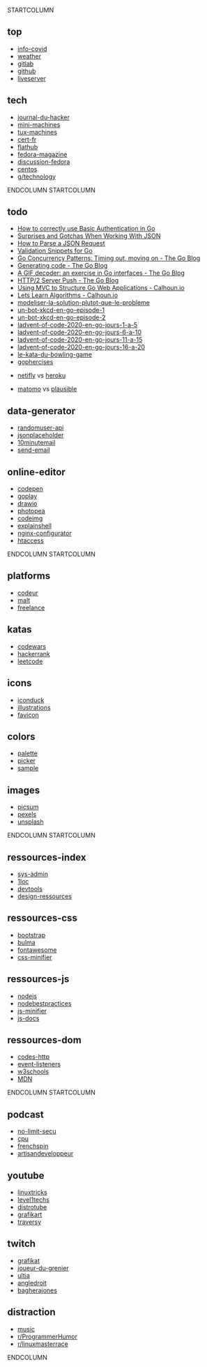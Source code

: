 
STARTCOLUMN

## top

- [info-covid](https://www.gouvernement.fr/info-coronavirus)
- [weather](https://www.meteorama.fr/86000.html?v=heure-par-heure)
- [gitlab](https://gitlab.com/users/franckf/projects)
- [github](https://github.com/franckf-git)
- [liveserver](http://127.0.0.1:5500/)

## tech

* [journal-du-hacker](https://www.journalduhacker.net/recent)
* [mini-machines](https://www.minimachines.net)
* [tux-machines](http://www.tuxmachines.org)
* [cert-fr](https://www.cert.ssi.gouv.fr)
* [flathub](https://flathub.org/apps/collection/recently-updated)
* [fedora-magazine](https://fedoramagazine.org)
* [discussion-fedora](https://discussion.fedoraproject.org/)
* [centos](https://blog.centos.org)
* [g/technology](https://boards.4channel.org/g/catalog)

ENDCOLUMN
STARTCOLUMN

## todo

* [How to correctly use Basic Authentication in Go](https://www.alexedwards.net/blog/basic-authentication-in-go)
* [Surprises and Gotchas When Working With JSON](https://www.alexedwards.net/blog/json-surprises-and-gotchas)
* [How to Parse a JSON Request](https://www.alexedwards.net/blog/how-to-properly-parse-a-json-request-body)
* [Validation Snippets for Go](https://www.alexedwards.net/blog/validation-snippets-for-go)
* [Go Concurrency Patterns: Timing out, moving on - The Go Blog](https://blog.golang.org/concurrency-timeouts)
* [Generating code - The Go Blog](https://blog.golang.org/generate)
* [A GIF decoder: an exercise in Go interfaces - The Go Blog](https://blog.golang.org/gif-decoder)
* [HTTP/2 Server Push - The Go Blog](https://blog.golang.org/h2push)
* [Using MVC to Structure Go Web Applications - Calhoun.io](https://www.calhoun.io/using-mvc-to-structure-go-web-applications)
* [Lets Learn Algorithms - Calhoun.io](https://www.calhoun.io/lets-learn-algorithms)
* [modeliser-la-solution-plutot-que-le-probleme](https://zestedesavoir.com/billets/3683/modeliser-la-solution-plutot-que-le-probleme/)
* [un-bot-xkcd-en-go-episode-1](https://zestedesavoir.com/billets/3700/un-bot-xkcd-en-go-episode-1/)
* [un-bot-xkcd-en-go-episode-2](https://zestedesavoir.com/billets/3705/un-bot-xkcd-en-go-episode-2/)
* [ladvent-of-code-2020-en-go-jours-1-a-5](https://zestedesavoir.com/billets/3721/ladvent-of-code-2020-en-go-jours-1-a-5/)
* [ladvent-of-code-2020-en-go-jours-6-a-10](https://zestedesavoir.com/billets/3723/ladvent-of-code-2020-en-go-jours-6-a-10/)
* [ladvent-of-code-2020-en-go-jours-11-a-15](https://zestedesavoir.com/billets/3731/ladvent-of-code-2020-en-go-jours-11-a-15/)
* [ladvent-of-code-2020-en-go-jours-16-a-20](https://zestedesavoir.com/billets/3742/ladvent-of-code-2020-en-go-jours-16-a-20/)
* [le-kata-du-bowling-game](https://zestedesavoir.com/billets/3951/le-kata-du-bowling-game/)
* [gophercises](https://gophercises.com/)
<ul>
<li><a href="https://netifly.com/" target="_blank">netifly</a> vs <a href="https://heroku.com/" target="_blank">heroku</a></li>
</ul>
<ul>
<li><a href="https://matomo.org/" target="_blank">matomo</a> vs <a href="https://plausible.io/" target="_blank">plausible</a></li>
</ul>

## data-generator

* [randomuser-api](https://www.randomuser.me/documentation#howto)
* [jsonplaceholder](https://jsonplaceholder.typicode.com/)
* [10minutemail](https://10minutemail.com)
* [send-email](https://send-email.org/)

## online-editor

* [codepen](https://codepen.io/pen/)
* [goplay](https://play.golang.org/)
* [drawio](https://www.draw.io/)
* [photopea](https://www.photopea.com/)
* [codeimg](https://codeimg.io/)
* [explainshell](https://explainshell.com/)
* [nginx-configurator](https://www.digitalocean.com/community/tools/nginx)
* [htaccess](https://htaccess.madewithlove.be/)

ENDCOLUMN
STARTCOLUMN

## platforms

* [codeur](https://www.codeur.com/)
* [malt](https://www.malt.fr/)
* [freelance](https://www.freelance-info.fr/missions.php)

## katas

* [codewars](https://www.codewars.com)
* [hackerrank](https://www.hackerrank.com/)
* [leetcode](https://leetcode.com/)

## icons

* [iconduck](https://iconduck.com/)
* [illustrations](https://undraw.co/)
* [favicon](https://realfavicongenerator.net/)

## colors

* [palette](https://coolors.co/browser/best/1)
* [picker](https://material.io/design/color/#tools-for-picking-colors)
* [sample](https://material.io/resources/color/#!/?view.left=0&view.right=1)

## images

* [picsum](https://picsum.photos/)
* [pexels](https://www.pexels.com/)
* [unsplash](https://unsplash.com/)

ENDCOLUMN
STARTCOLUMN

## ressources-index

* [sys-admin](https://github.com/n1trux/awesome-sysadmin/blob/master/README.md)
* [1loc](https://1loc.dev/)
* [devtools](https://devtools.best/)
* [design-ressources](https://github.com/bradtraversy/design-resources-for-developers/blob/master/readme.md)

## ressources-css

* [bootstrap](https://www.w3schools.com/bootstrap4/default.asp)
* [bulma](https://bulma.io/documentation/)
* [fontawesome](https://fontawesome.com/icons?d=gallery)
* [css-minifier](https://cssminifier.com/)

## ressources-js

* [nodejs](https://nodejs.org/fr/docs/)
* [nodebestpractices](https://github.com/goldbergyoni/nodebestpractices/blob/master/README.md)
* [js-minifier](https://javascript-minifier.com/)
* [js-docs](https://jsdoc.app/index.html#block-tags)

## ressources-dom

* [codes-http](https://fr.wikipedia.org/wiki/Liste_des_codes_HTTP)
* [event-listeners](https://www.w3schools.com/jsref/dom_obj_event.asp)
* [w3schools](https://www.w3schools.com/)
* [MDN](https://developer.mozilla.org/fr/docs/Web)

ENDCOLUMN
STARTCOLUMN

## podcast

* [no-limit-secu](https://www.nolimitsecu.fr)
* [cpu](https://cpu.dascritch.net/)
* [frenchspin](https://frenchspin.fr)
* [artisandeveloppeur](https://artisandeveloppeur.fr/blog/)

## youtube

* [linuxtricks](https://www.youtube.com/channel/UCDKPGD9T00eS_l--D_DRTUQ/videos)
* [level1techs](https://www.youtube.com/channel/UC4w1YQAJMWOz4qtxinq55LQ/videos)
* [distrotube](https://www.youtube.com/channel/UCVls1GmFKf6WlTraIb_IaJg/videos)
* [grafikart](https://www.youtube.com/channel/UCj_iGliGCkLcHSZ8eqVNPDQ/videos)
* [traversy](https://www.youtube.com/user/TechGuyWeb/videos)

## twitch

* [grafikat](https://www.twitch.tv/grafikart/videos)
* [joueur-du-grenier](https://www.twitch.tv/joueur_du_grenier/videos)
* [ultia](https://www.twitch.tv/ultia/videos)
* [angledroit](https://www.twitch.tv/angledroit/videos)
* [bagherajones](https://www.twitch.tv/bagherajones/videos)

## distraction

* [music](https://icecast.radiofrance.fr/fiprock-midfi.mp3)
* [r/ProgrammerHumor](https://www.reddit.com/r/ProgrammerHumor)
* [r/linuxmasterrace](https://www.reddit.com/r/linuxmasterrace)

ENDCOLUMN

